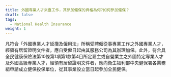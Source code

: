 ```yaml
---
title: 外國專業人才來臺工作，其參加健保的資格為何?如何參加健保？
draft: false
tags:
  - National Health Insurance
weight: 1
---
```

凡符合「外國專業人才延攬及僱用法」所稱受聘僱從事專業工作之外國專業人才，經領有居留證明文件者，應自受僱日起由其服務公司為其辦理加保。此外，符合具全民健康保險法第10條第1項第1款第4目所定雇主或自營業主之外國特定專業人才及外國高級專業人才，經領有居留證明文件者，應向衛生福利部中央健保署各業務組申請成立健保投保單位，從其事業設立當日起參加全民健保。